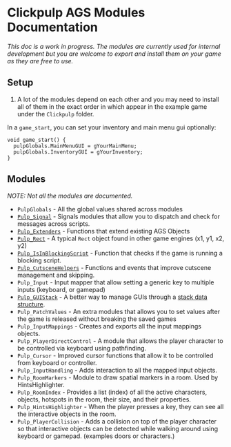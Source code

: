 # Clickpulp AGS Modules Documentation

*This doc is a work in progress. The modules are currently used for internal development but you are welcome to export and install them on your game as they are free to use.*

## Setup

1. A lot of the modules depend on each other and you may need to install all of them in the exact order in which appear in the example game under the `Clickpulp` folder.

In a `game_start`, you can set your inventory and main menu gui optionally:

```
void game_start() {
  pulpGlobals.MainMenuGUI = gYourMainMenu;
  pulpGlobals.InventoryGUI = gYourInventory;
}
```

## Modules

*NOTE: Not all the modules are documented.*

* `PulpGlobals` - All the global values shared across modules
* [`Pulp_Signal`](./signal.md) - Signals modules that allow you to dispatch and check for messages across scripts.
* [`Pulp_Extenders`](../game/Pulp_Extenders.ash) - Functions that extend existing AGS Objects
* [`Pulp_Rect`](../game/Pulp_Rect.ash) - A typical `Rect` object found in other game engines (x1, y1, x2, y2)
* [`Pulp_IsInBlockingScript`](../game/Pulp_IsInBlockingScript.ash) - Function that checks if the game is running a blocking script.
* [`Pulp_CutsceneHelpers`](./cutscenehelpers.md) - Functions and events that improve cutscene management and skipping.
* `Pulp_Input` - Input mapper that allow setting a generic key to multiple inputs (keyboard, or gamepad)
* [`Pulp_GUIStack`](./guistack.md) - A better way to manage GUIs through a [stack data structure](https://www.thedshandbook.com/stacks/).
* `Pulp_PatchValues` - An extra modules that allows you to set values after the game is released without breaking the saved games
* `Pulp_InputMappings` - Creates and exports all the input mappings objects.
* `Pulp_PlayerDirectControl` - A module that allows the player character to be controlled via keyboard using pathfinding.
* `Pulp_Cursor` - Improved cursor functions that allow it to be controlled from keyboard or controller.
* `Pulp_InputHandling` - Adds interaction to all the mapped input objects.
* `Pulp_RoomMarkers` - Module to draw spatial markers in a room. Used by HintsHighlighter.
* `Pulp_RoomIndex` - Provides a list (index) of all the active characters, objects, hotspots in the room, their size, and their properties.
* `Pulp_HintsHighlighter` - When the player presses a key, they can see all the interactive objects in the room.
* `Pulp_PlayerCollision` - Adds a collision on top of the player character so that interactive objects can be detected while walking around using keyboard or gamepad. (examples doors or characters.)
